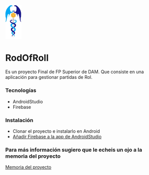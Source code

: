  <img src="caduceo.JPG" width="10%" height="10%"></img>
<h1> RodOfRoll </h1>
<p>Es un proyecto Final de FP Superior de DAM. Que consiste en una aplicación para gestionar partidas de Rol.</p>
<h3>Tecnologías</h3>
<ul>
  <li>AndroidStudio</li>
  <li>Firebase</li>
</ul>

<h3>Instalación</h3>
<ul>
  <li>Clonar el proyecto e instalarlo en Android</li>
  <li>
	  <a href=https://firebase.google.com/docs/android/setup?hl=es>Añadir Firebase a la app de AndroidStudio</a>
	</li>
  </ul>
  
	
<h3>Para más información sugiero que le echeis un ojo a la memoria del proyecto</h3>
 <a href="MemoriaDelProyecto.pdf">Memoria del proyecto</a>
 


	

